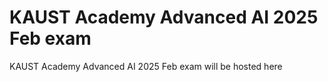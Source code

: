 # KAUST Academy Advanced AI 2025 Feb exam

KAUST Academy Advanced AI 2025 Feb exam will be hosted here
